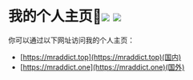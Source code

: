 <h1>我的个人主页👻<img src="https://github.com/MR-Addict/mr-addict.github.io/actions/workflows/gh-pages.yml/badge.svg?branch=main" /> <img src="https://github.com/MR-Addict/mr-addict.github.io/actions/workflows/server.yml/badge.svg?branch=main" />
</h1>

你可以通过以下网址访问我的个人主页：

- [https://mraddict.top](https://mraddict.top)(国内)
- [https://mraddict.one](https://mraddict.one)(国外)
